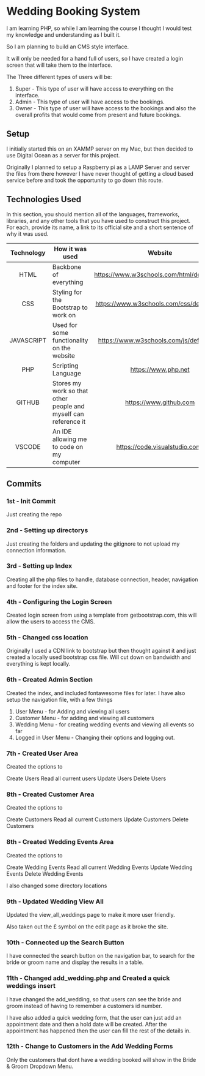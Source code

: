 # Wedding Booking System

I am learning PHP, so while I am learning the course I thought I would test my knowledge and understanding as I built it.

So I am planning to build an CMS style interface.

It will only be needed for a hand full of users, so I have created a login screen that will take them to the interface.

The Three different types of users will be:

1. Super - This type of user will have access to everything on the interface.
2. Admin - This type of user will have access to the bookings.
3. Owner - This type of user will have access to the bookings and also the overall profits that would come from present and future bookings.

## Setup

I initially started this on an XAMMP server on my Mac, but then decided to use Digital Ocean as a server for this project.

Originally I planned to setup a Raspberry pi as a LAMP Server and server the files from there however I have never thought of getting a cloud based service before and took the opportunity to go down this route.

## Technologies Used

In this section, you should mention all of the languages, frameworks, libraries, and any other tools that you have used to construct this project. For each, provide its name, a link to its official site and a short sentence of why it was used.

| Technology      | How it was used                                                 | Website                                            |
| :--------------:|-----------------------------------------------------------------|:---------------------------------------------------:|
| HTML            | Backbone of everything                                          | <https://www.w3schools.com/html/default.asp>         |
| CSS             | Styling for the Bootstrap to work on                            | <https://www.w3schools.com/css/default.asp>          |
| JAVASCRIPT      | Used for some functionality on the website                      | <https://www.w3schools.com/js/default.asp>           |
| PHP             | Scripting Language                                              | <https://www.php.net>                              |
| GITHUB          | Stores my work so that other people and myself can reference it | <https://www.github.com>                             |
| VSCODE          | An IDE allowing me to code on my computer                       | <https://code.visualstudio.com/>                     |

## Commits

### 1st - Init Commit

Just creating the repo

### 2nd - Setting up directorys

Just creating the folders and updating the gitignore to not upload my connection information.

### 3rd - Setting up Index

Creating all the php files to handle, database connection, header, navigation and footer for the index site.

### 4th - Configuring the Login Screen

Created login screen from using a template from getbootstrap.com, this will allow the users to access the CMS.

### 5th - Changed css location

Originally I used a CDN link to bootstrap but then thought against it and just created a locally used bootstrap css file.  Will cut down on bandwidth and everything is kept locally.

### 6th - Created Admin Section

Created the index, and included fontawesome files for later.
I have also setup the navigation file, with a few things

1. User Menu - for Adding and viewing all users
2. Customer Menu - for adding and viewing all customers
3. Wedding Menu - for creating wedding events and viewing all events so far
4. Logged in User Menu - Changing their options and logging out.

### 7th - Created User Area

Created the options to

Create Users
Read all current users
Update Users
Delete Users

### 8th - Created Customer Area

Created the options to

Create Customers
Read all current Customers
Update Customers
Delete Customers

### 8th - Created Wedding Events Area

Created the options to

Create Wedding Events
Read all current Wedding Events
Update Wedding Events
Delete Wedding Events

I also changed some directory locations

### 9th - Updated Wedding View All

Updated the view_all_weddings page to make it more user friendly.

Also taken out the £ symbol on the edit page as it broke the site.

### 10th - Connected up the Search Button

I have connected the search button on the navigation bar, to search for the bride or groom name and display the results in a table.

### 11th - Changed add_wedding.php and Created a quick weddings insert

I have changed the add_wedding, so that users can see the bride and groom instead of having to remember a customers id number.

I have also added a quick wedding form, that the user can just add an appointment date and then a hold date will be created.  After the appointment has happened then the user can fill the rest of the details in.

### 12th - Change to Customers in the Add Wedding Forms

Only the customers that dont have a wedding booked will show in the Bride & Groom Dropdown Menu.